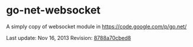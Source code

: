 go-net-websocket
================

A simply copy of websocket module in https://code.google.com/p/go.net/

Last update:
Nov 16, 2013 Revision: [8788a70cbed8](http://code.google.com/p/go/source/detail?r=8788a70cbed864784d1b3d22587868ff4e54d0c2&name=default&repo=net)



